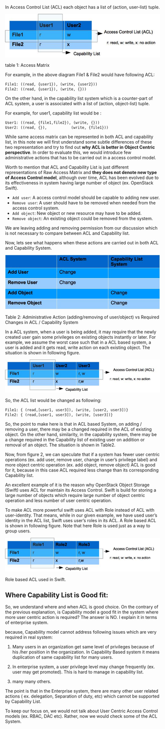 In Access Control List (ACL) each object has a list of (action, user-list) tuple.

![1](access-matric.jpg)

table 1: Access Matrix

For example, in the above diagram File1 & File2 would have following ACL:

    File1: ((read, {user1}), (write, {user2}))
    File2: ((read, {user1}), (write, {}))

On the other hand,  in  the capability list system which is a counter-part of ACL system, a user is associated with a list of (action, object-list) tuple.

For example, for user1, capability list would be :

    User1: ((read, {file1,file2}), (write, {}))
    User2: ((read, {}),           (write, {file1}))

While same access matrix can be represented in both ACL and capability list, in this note we will first understand some subtle differences of these two representation and try to  find out **why ACL is better in Object Centric perspective**. In order to evaluate this, we would introduce few  administrative actions that has to be carried out in a access control model.

Worth to mention that ACL and Capability List is just different representations of Raw Access Matrix and **they does not denote new type of Access Control model**, although over time, ACL has been evolved due to its effectiveness in system having large number of object (ex. OpenStack Swift).

- `Add user`: A access control model should be capable to adding new user.
- `Remove user`: A user should have to be removed when needed from the access control system.
- `Add object`: New object or new resource may have to be added.
- `Remove object`: An existing object could be removed from the system.

We are leaving adding and  removing permission from our discussion which is not necessary to compare between ACL and Capability list.

Now, lets see what happens when these actions are  carried out in both ACL and Capability System.

![2](acl-vs-capability.jpg)

Table 2: Administrative Action (adding/removing of user/object) vs Required Changes in ACL / Capability System

In a ACL system, when a user is being added, it may require that the newly created user gain some privileges on existing objects instantly or later. For example, we assume the worst case such that in a ACL based system, a user is added and it gets read, write action on each existing object. The situation is shown in following figure.

![3](add-user-in-acl-system.jpg)

So, the ACL list would be changed as following:

    File1: { (read,[user1, user3]), (write, [user2, user3])}
    File2: { (read,[user1, user3]), (write, [user3])}

So, the point to make here is that in ACL based System, on adding / removing a user, there may be a changed required in the ACL of existing object. On the other hand, similarity, in the capability system, there may be a change required in the Capability list of existing user on addition or removal of an object. The situation is shown in Table2.

Now, from figure 2, we can speculate that if a system has fewer user centric operations (ex. add user, remove user, change in user’s privilege label) and more object centric operation (ex. add object, remove object) ACL is good for it, because in this case ACL required less change than its corresponding Capability list.

An excellent example of it is the reason why OpenStack Object Storage (Swift) uses ACL for maintain its Access Control. Swift is build for storing a large number of objects which require large number of object centric operation and less number of user centric operation.

To make ACL more powerful swift uses ACL with Role instead of ACL with user-identity. That means, while in our given example, we have used user’s identity in the ACL list, Swift uses user’s roles in its ACL. A Role based ACL is shown in following figure. Note that  here Role is used just as a way to group users.

![4](role-based-acl.jpg)

Role based ACL used in Swift.

## Where Capability List is Good fit:
So, we understand where and when ACL is good choice. On the contrary of the previous explanation, is Capability model a good fit in the system where more user centric action is required? The answer is NO. I explain it in terms of enterprise system.

because, Capability model cannot address following issues which are very required in real system:

1. Many users in an organization get same level of privileges because of his /her position in the organization. In Capability Based system it means duplication of same capability list for many users.

2. In enterprise system, a user privilege level may change frequently (ex. user may get promoted). This is hard to manage in capability list.

3. many many others.

The point is that in the Enterprise system, there  are many other user related actions ( ex. delegation, Separation of duty, etc) which cannot be supported by Capability List.

To keep our focus on, we would not talk about User Centric Access Control models (ex. RBAC, DAC etc). Rather, now we would check some of the ACL System.


